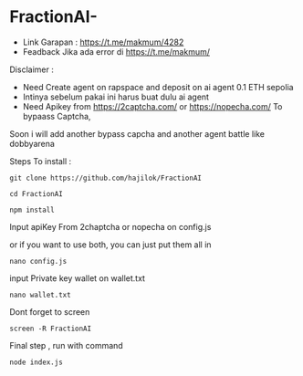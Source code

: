 ﻿# FractionAI-

- Link Garapan : https://t.me/makmum/4282
- Feadback Jika ada error di https://t.me/makmum/

Disclaimer : 
- Need Create agent on rapspace and deposit on ai agent 0.1 ETH sepolia 
- Intinya sebelum pakai ini harus buat dulu ai agent 
- Need Apikey from https://2captcha.com/ or https://nopecha.com/ To bypaass Captcha,

Soon i will add another bypass capcha and another agent battle like dobbyarena

Steps To install : 
```
git clone https://github.com/hajilok/FractionAI
```
```
cd FractionAI
```
```
npm install
```
Input apiKey From 2chaptcha or nopecha on config.js

or if you want to use both, you can just put them all in

```
nano config.js
```


input Private key wallet on wallet.txt

```
nano wallet.txt
```
Dont forget to screen 
```
screen -R FractionAI
```

Final step , run with command 
```
node index.js
```
